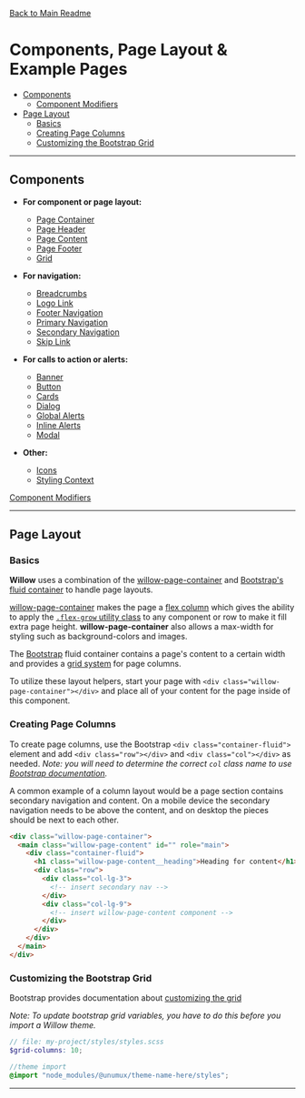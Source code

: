 [Back to Main Readme](../README.md)

# Components, Page Layout & Example Pages

- [Components](#components)
  - [Component Modifiers](./component-modifiers.md)
- [Page Layout](#page-layout)
  - [Basics](#basics)
  - [Creating Page Columns](#creating-page-columns)
  - [Customizing the Bootstrap Grid](#customizing-the-bootstrap-grid)

---

## Components

- **For component or page layout:**
  - [Page Container](./components/page-container)
  - [Page Header](./components/page-header)
  - [Page Content](./components/page-content)
  - [Page Footer](./components/page-footer)
  - [Grid](./components/grid)

- **For navigation:**
  - [Breadcrumbs](./components/breadcrumbs)
  - [Logo Link](./components/logo-link)
  - [Footer Navigation](./components/footer-nav)
  - [Primary Navigation](./components/primary-nav)
  - [Secondary Navigation](./components/secondary-nav)
  - [Skip Link](./components/skip-nav)

- **For calls to action or alerts:**
  - [Banner](./components/banner)
  - [Button](./components/button)
  - [Cards](./components/card)
  - [Dialog](./components/dialog)
  - [Global Alerts](./components/global-alert)
  - [Inline Alerts](./components/inline-alert)
  - [Modal](./components/modal)

- **Other:**
  - [Icons](./components/icons)
  - [Styling Context](./components/styling-context)

[Component Modifiers](./component-modifiers.md)

---

## Page Layout

### Basics

**Willow** uses a combination of the [willow-page-container](./components/page-container) and [Bootstrap's fluid container](https://getbootstrap.com/docs/4.0/layout/overview/) to handle page layouts.

[willow-page-container](./components/page-container) makes the page a [flex column](https://css-tricks.com/snippets/css/a-guide-to-flexbox/) which gives the ability to apply the [`.flex-grow` utility class](utilities.md) to any component or row to make it fill extra page height. **willow-page-container** also allows a max-width for styling such as background-colors and images.

The [Bootstrap](https://getbootstrap.com/docs/4.0/layout/overview/) fluid container contains a page's content to a certain width and provides a [grid system](https://getbootstrap.com/docs/4.0/layout/grid/) for page columns.

To utilize these layout helpers, start your page with `<div class="willow-page-container"></div>` and place all of your content for the page inside of this component. 

### Creating Page Columns

To create page columns, use the Bootstrap `<div class="container-fluid">` element and add `<div class="row"></div>` and `<div class="col"></div>` as needed. _Note: you will need to determine the correct `col` class name to use [Bootstrap documentation](https://getbootstrap.com/docs/4.0/layout/grid/#grid-options)._

A common example of a column layout would be a page section contains secondary navigation and content.  On a mobile device the secondary navigation needs to be above the content, and on desktop the pieces should be next to each other.

```html
<div class="willow-page-container">
  <main class="willow-page-content" id="" role="main">
    <div class="container-fluid">
      <h1 class="willow-page-content__heading">Heading for content</h1>
      <div class="row">
        <div class="col-lg-3">
          <!-- insert secondary nav -->
        </div>
        <div class="col-lg-9">
          <!-- insert willow-page-content component -->
        </div>
      </div>
    </div>
  </main>
</div>
```

### Customizing the Bootstrap Grid

Bootstrap provides documentation about [customizing the grid](https://getbootstrap.com/docs/4.0/layout/grid/#customizing-the-grid)

_Note: To update bootstrap grid variables, you have to do this before you import a Willow theme._

```scss
// file: my-project/styles/styles.scss
$grid-columns: 10;

//theme import
@import "node_modules/@unumux/theme-name-here/styles";
```

---